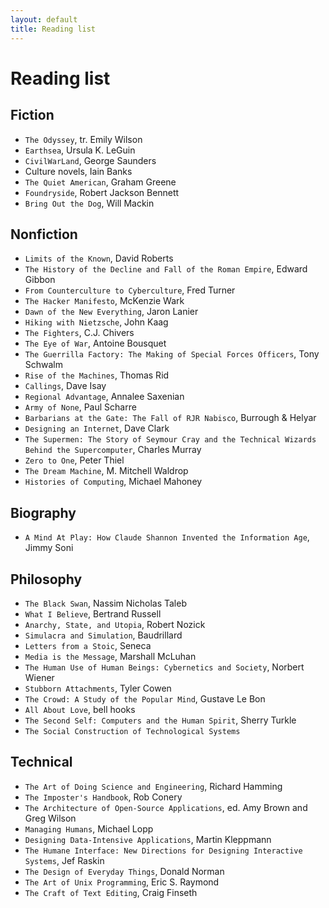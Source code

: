 ```yaml
---
layout: default
title: Reading list
---
```

# Reading list

## Fiction
- `The Odyssey`, tr. Emily Wilson
- `Earthsea`, Ursula K. LeGuin
- `CivilWarLand`, George Saunders
- Culture novels, Iain Banks
- `The Quiet American`, Graham Greene
- `Foundryside`, Robert Jackson Bennett
- `Bring Out the Dog`, Will Mackin

## Nonfiction
- `Limits of the Known`, David Roberts
- `The History of the Decline and Fall of the Roman Empire`, Edward Gibbon
- `From Counterculture to Cyberculture`, Fred Turner
- `The Hacker Manifesto`, McKenzie Wark
- `Dawn of the New Everything`, Jaron Lanier
- `Hiking with Nietzsche`, John Kaag
- `The Fighters`, C.J. Chivers
- `The Eye of War`, Antoine Bousquet
- `The Guerrilla Factory: The Making of Special Forces Officers`, Tony Schwalm
- `Rise of the Machines`, Thomas Rid
- `Callings`, Dave Isay
- `Regional Advantage`, Annalee Saxenian
- `Army of None`, Paul Scharre
- `Barbarians at the Gate: The Fall of RJR Nabisco`, Burrough & Helyar
- `Designing an Internet`, Dave Clark
- `The Supermen: The Story of Seymour Cray and the Technical Wizards Behind the Supercomputer`, Charles Murray
- `Zero to One`, Peter Thiel
- `The Dream Machine`, M. Mitchell Waldrop
- `Histories of Computing`, Michael Mahoney

## Biography
- `A Mind At Play: How Claude Shannon Invented the Information Age`, Jimmy Soni

## Philosophy
- `The Black Swan`, Nassim Nicholas Taleb
- `What I Believe`, Bertrand Russell
- `Anarchy, State, and Utopia`, Robert Nozick
- `Simulacra and Simulation`, Baudrillard
- `Letters from a Stoic`, Seneca
- `Media is the Message`, Marshall McLuhan
- `The Human Use of Human Beings: Cybernetics and Society`, Norbert Wiener
- `Stubborn Attachments`, Tyler Cowen
- `The Crowd: A Study of the Popular Mind`, Gustave Le Bon
- `All About Love`, bell hooks
- `The Second Self: Computers and the Human Spirit`, Sherry Turkle
- `The Social Construction of Technological Systems`

## Technical
- `The Art of Doing Science and Engineering`, Richard Hamming
- `The Imposter's Handbook`, Rob Conery
- `The Architecture of Open-Source Applications`, ed. Amy Brown and Greg Wilson
- `Managing Humans`, Michael Lopp
- `Designing Data-Intensive Applications`, Martin Kleppmann
- `The Humane Interface: New Directions for Designing Interactive Systems`, Jef Raskin
- `The Design of Everyday Things`, Donald Norman
- `The Art of Unix Programming`, Eric S. Raymond
- `The Craft of Text Editing`, Craig Finseth
